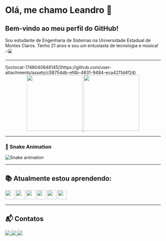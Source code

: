# Olá, me chamo Leandro 👋

## Bem-vindo ao meu perfil do GitHub!

Sou estudante de Engenharia de Sistemas na Universidade Estadual de Montes Claros. Tenho 21 anos e sou um entusiasta de tecnologia e música! 🎶💻

---
<div>![octocat-1748040648145](https://github.com/user-attachments/assets/c58754db-ef4b-4831-9484-eca4211d4f2d)</div>
<div align="center">
  <a href="https://github.com/Leandro-Callado">
    <img height="180em" src="https://github-readme-stats.vercel.app/api/top-langs/?username=Leandro-Callado&layout=compact&langs_count=7&theme=dracula"/>
    <img height="180em" src="https://github-readme-stats.vercel.app/api?username=Leandro-Callado&show_icons=true&theme=dracula&include_all_commits=true&count_private=true"/>
  </a>
</div>

---

### 🐍 Snake Animation

![Snake animation](https://github.com/Leandro-Callado/Leandro-Callado/blob/output/github-contribution-grid-snake.svg)

---

## 📚 Atualmente estou aprendendo:

<p align="left">
  <img height="30" src="https://cdn.jsdelivr.net/gh/devicons/devicon/icons/c/c-original.svg" />
  <img height="30" src="https://cdn.jsdelivr.net/gh/devicons/devicon/icons/css3/css3-original.svg" />
  <img height="30" src="https://cdn.jsdelivr.net/gh/devicons/devicon/icons/html5/html5-original.svg" />
  <img height="30" src="https://cdn.jsdelivr.net/gh/devicons/devicon/icons/java/java-original.svg" />
  <img height="30" src="https://cdn.jsdelivr.net/gh/devicons/devicon/icons/mysql/mysql-original.svg" />
  <img height="30" src="https://cdn.jsdelivr.net/gh/devicons/devicon/icons/git/git-original.svg" />
</p>

---

## 📬 Contatos

<div align="left">
  <a href="https://www.instagram.com/lea_callado/" target="_blank">
    <img src="https://img.shields.io/badge/-Instagram-%23E4405F?style=for-the-badge&logo=instagram&logoColor=white">
  
  <a href="mailto:leandrocallado2@gmail.com" target="_blank">
    <img src="https://img.shields.io/badge/Gmail-D14836?style=for-the-badge&logo=gmail&logoColor=white">
  </a>
  <a href="https://www.linkedin.com/in/leandro-castilho-676ab5269/" target="_blank">
    <img src="https://img.shields.io/badge/-LinkedIn-%230077B5?style=for-the-badge&logo=linkedin&logoColor=white">
  </a>
</div>

